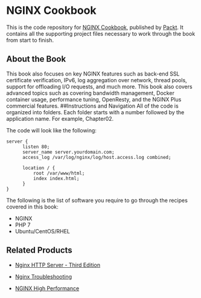 # NGINX Cookbook
This is the code repository for [NGINX Cookbook](https://www.packtpub.com/networking-and-servers/nginx-cookbook?utm_source=github&utm_medium=repository&utm_campaign=9781786466174), published by [Packt](https://www.packtpub.com/?utm_source=github). It contains all the supporting project files necessary to work through the book from start to finish.
## About the Book
This book also focuses on key NGINX features such as back-end SSL certificate verification, IPv6, log aggregation over network, thread pools, support for offloading I/O requests, and much more. This book also covers advanced topics such as covering bandwidth management, Docker container usage, performance tuning, OpenResty, and the NGINX Plus commercial features.
##Instructions and Navigation
All of the code is organized into folders. Each folder starts with a number followed by the application name. For example, Chapter02.



The code will look like the following:
```
server {
      listen 80;
      server_name server.yourdomain.com; 
      access_log /var/log/nginx/log/host.access.log combined;
         
      location / {
          root /var/www/html;
          index index.html; 
      }
}
```

The following is the list of software you require to go through the recipes covered in this book:

* NGINX
* PHP 7
* Ubuntu/CentOS/RHEL

## Related Products
* [Nginx HTTP Server - Third Edition](https://www.packtpub.com/networking-and-servers/nginx-http-server-third-edition?utm_source=github&utm_medium=repository&utm_campaign=9781785280337)

* [Nginx Troubleshooting](https://www.packtpub.com/networking-and-servers/nginx-troubleshooting?utm_source=github&utm_medium=repository&utm_campaign=9781785288654)

* [NGINX High Performance](https://www.packtpub.com/networking-and-servers/nginx-high-performance?utm_source=github&utm_medium=repository&utm_campaign=9781785281839)


